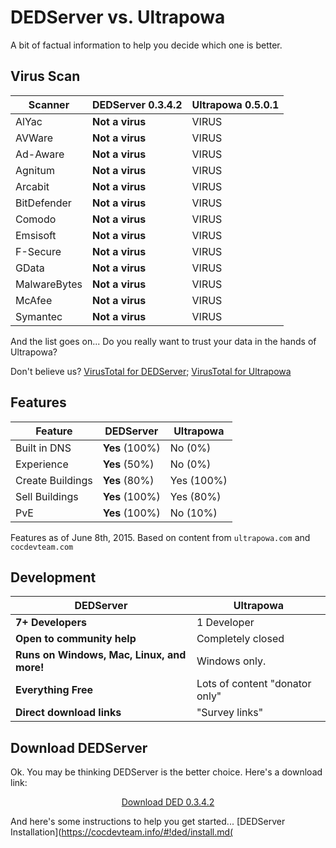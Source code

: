 # DEDServer vs. Ultrapowa

A bit of factual information to help you decide which one is better.

## Virus Scan

Scanner | **DEDServer 0.3.4.2** | Ultrapowa 0.5.0.1
------ | ------ | ------
AlYac | **Not a virus** | VIRUS
AVWare | **Not a virus** | VIRUS
Ad-Aware | **Not a virus** | VIRUS
Agnitum | **Not a virus** | VIRUS
Arcabit | **Not a virus** | VIRUS
BitDefender | **Not a virus** | VIRUS
Comodo | **Not a virus** | VIRUS
Emsisoft | **Not a virus** | VIRUS
F-Secure | **Not a virus** | VIRUS
GData | **Not a virus** | VIRUS
MalwareBytes | **Not a virus** | VIRUS
McAfee | **Not a virus** | VIRUS
Symantec | **Not a virus** | VIRUS

And the list goes on... Do you really want to trust your data in the hands of Ultrapowa?

Don't believe us? [VirusTotal for DEDServer](https://www.virustotal.com/en/file/ffc940842fcb097708620b5f043a36f0a13bf326f1048832910b89e5f677767e/analysis/); [VirusTotal for Ultrapowa](https://www.virustotal.com/en/file/f9abb2d9f8754c8caf84a0153dd6e1ec01bb508618254cce4841a7c1a37c8c63/analysis/)

## Features

Feature | **DEDServer** | Ultrapowa
------ | ------ | ------
Built in DNS | **Yes** (100%) | No (0%)
Experience | **Yes** (50%) | No (0%)
Create Buildings | **Yes** (80%) | Yes (100%)
Sell Buildings | **Yes** (100%) | Yes (80%)
PvE | **Yes** (100%) | No (10%)

Features as of June 8th, 2015. Based on content from `ultrapowa.com` and `cocdevteam.com`

## Development

**DEDServer** | Ultrapowa
------ | ------
**7+ Developers** | 1 Developer
**Open to community help** | Completely closed
**Runs on Windows, Mac, Linux, and more!** | Windows only.
**Everything Free** | Lots of content "donator only"
**Direct download links** | "Survey links"

## Download DEDServer

Ok. You may be thinking DEDServer is the better choice. Here's a download link:

<center><a href="https://cocdevteam.info/downloads/DEDServer-0.3.4.2.zip" class="btn btn-primary">Download DED 0.3.4.2</a></center>

And here's some instructions to help you get started... [DEDServer Installation](https://cocdevteam.info/#!ded/install.md(
